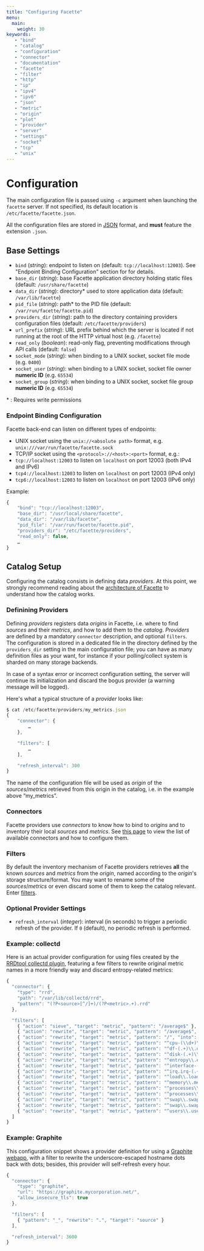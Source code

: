 ```yaml
---
title: "Configuring Facette"
menu:
  main:
    weight: 30
keywords:
   - "bind"
   - "catalog"
   - "configuration"
   - "connector"
   - "documentation"
   - "facette"
   - "filter"
   - "http"
   - "ip"
   - "ipv4"
   - "ipv6"
   - "json"
   - "metric"
   - "origin"
   - "plot"
   - "provider"
   - "server"
   - "settings"
   - "socket"
   - "tcp"
   - "unix"
---
```


# Configuration

The main configuration file is passed using `-c` argument when launching the `facette` server. If not specified, its
default location is `/etc/facette/facette.json`.

<span class="fa fa-warning"></span> All the configuration files are stored in [JSON][0] format, and **must**
feature the extension `.json`.

## Base Settings

 * `bind` (_string_): endpoint to listen on (default: `tcp://localhost:12003`). See "Endpoint Binding Configuration"
 section for for details.
 * `base_dir` (_string_): base Facette application directory holding static files (default: `/usr/share/facette`)
 * `data_dir` (_string_): directory* used to store application data (default: `/var/lib/facette`)
 * `pid_file` (_string_): path* to the PID file (default: `/var/run/facette/facette.pid`)
 * `providers_dir` (_string_): path to the directory containing providers configuration files
   (default: `/etc/facette/providers`)
 * `url_prefix` (_string_): URL prefix behind which the server is located if not running at the root of the HTTP
   virtual host (e.g. `/facette`)
 * `read_only` (_boolean_): read-only flag, preventing modifications through API calls (default: `false`)
 * `socket_mode` (_string_): when binding to a UNIX socket, socket file mode (e.g. `0400`)
 * `socket_user` (_string_): when binding to a UNIX socket, socket file owner **numeric ID** (e.g. `65534`)
 * `socket_group` (_string_): when binding to a UNIX socket, socket file group **numeric ID** (e.g. `65534`)

<span class="fa fa-warning"></span> * : Requires write permissions

### Endpoint Binding Configuration

Facette back-end can listen on different types of endpoints:

 * UNIX socket using the `unix://<absolute path>` format, e.g. `unix:///var/run/facette/facette.sock`
 * TCP/IP socket using the `<protocol>://<host>:<port>` format, e.g.:
  * `tcp://localhost:12003` to listen on `localhost` on port 12003 (both IPv4 and IPv6)
  * `tcp4://localhost:12003` to listen on `localhost` on port 12003 (IPv4 only)
  * `tcp6://localhost:12003` to listen on `localhost` on port 12003 (IPv6 only)

Example:

```javascript
{
    "bind": "tcp://localhost:12003",
    "base_dir": "/usr/local/share/facette",
    "data_dir": "/var/lib/facette",
    "pid_file": "/var/run/facette/facette.pid",
    "providers_dir": "/etc/facette/providers",
    "read_only": false,
    …
}
```

## Catalog Setup

Configuring the catalog consists in defining data *providers*. At this point, we strongly recommend reading about the
[architecture of Facette][3] to understand how the catalog works.

### Definining Providers

Defining *providers* registers data *origins* in Facette, i.e. where to find *sources* and their *metrics*, and how
to add them to the *catalog*. *Providers* are defined by a mandatory `connector` description, and optional `filters`.
The configuration is stored in a dedicated file in the directory defined by the `providers_dir` setting in the main
configuration file; you can have as many definition files as your want, for instance if your polling/collect system is
sharded on many storage backends.

<span class="fa fa-warning"></span> In case of a syntax error or incorrect configuration setting, the server will
continue its initialization and discard the bogus provider (a warning message will be logged).

Here's what a typical structure of a *provider* looks like:

```javascript
$ cat /etc/facette/providers/my_metrics.json
{
	"connector": {
		…
	},

	"filters": [
		…
	],

	"refresh_interval": 300
}

```
<span class="fa fa-info-circle"></span> The name of the configuration file will be used as *origin* of the
*sources*/*metrics* retrieved from this origin in the catalog, i.e. in the example above “my_metrics”.

### Connectors

Facette providers use *connectors* to know how to bind to *origins* and to inventory their local *sources* and
*metrics*. See [this page][1] to view the list of available connectors and how to configure them.

### Filters

By default the inventory mechanism of Facette providers retrieves **all** the known *sources* and *metrics* from the
*origin*, named according to the *origin*'s storage structure/format. You may want to rename some of the
*sources*/*metrics* or even discard some of them to keep the catalog relevant. Enter [filters][2].

### Optional Provider Settings

 * `refresh_interval` (_integer_): interval (in seconds) to trigger a periodic refresh of the provider. If `0`
(default), no periodic refresh is performed.

### Example: collectd

Here is an actual provider configuration for using files created by the [RRDtool collectd plugin][4], featuring a few
filters to rewrite original metric names in a more friendly way and discard entropy-related metrics:

```javascript
{
  "connector": {
    "type": "rrd",
    "path": "/var/lib/collectd/rrd",
    "pattern": "(?P<source>[^/]+)/(?P<metric>.+).rrd"
  },

  "filters": [
    { "action": "sieve", "target": "metric", "pattern": "/average$" },
    { "action": "rewrite", "target": "metric", "pattern": "/average$", "into": "" },
    { "action": "rewrite", "target": "metric", "pattern": "/", "into": "." },
    { "action": "rewrite", "target": "metric", "pattern": "^cpu-(\\d+)\\.cpu-(.+)\\.value$", "into": "cpu.$1.$2" },
    { "action": "rewrite", "target": "metric", "pattern": "^df-(.+)\\.df_complex-(.+)\\.value", "into": "df.$1.$2" },
    { "action": "rewrite", "target": "metric", "pattern": "^disk-(.+)\\.disk_(.+)", "into": "disk.$1.$2" },
    { "action": "rewrite", "target": "metric", "pattern": "^entropy\\.entropy", "into": "entropy" },
    { "action": "rewrite", "target": "metric", "pattern": "^interface-(.+)\\.if_(.+)\\.(.+)$", "into": "net.$1.$2.$3" },
    { "action": "rewrite", "target": "metric", "pattern": "^irq.irq-(.+)\\.value$", "into": "irq.$1" },
    { "action": "rewrite", "target": "metric", "pattern": "^load\\.load", "into": "load" },
    { "action": "rewrite", "target": "metric", "pattern": "^memory\\.memory-(.+)\\.value$", "into": "memory.$1" },
    { "action": "rewrite", "target": "metric", "pattern": "^processes\\.ps_state-(.+)\\.value$", "into": "proc.state.$1" },
    { "action": "rewrite", "target": "metric", "pattern": "^processes\\.(.+)\\.value$", "into": "proc.$1" },
    { "action": "rewrite", "target": "metric", "pattern": "^swap\\.swap-(.+)\\.value$", "into": "swap.$1" },
    { "action": "rewrite", "target": "metric", "pattern": "^swap\\.swap_io-(.+)\\.value$", "into": "swap.io.$1" },
    { "action": "rewrite", "target": "metric", "pattern": "^users\\.users\\.value", "into": "users.count" }
  ]
}
```

### Example: Graphite

This configuration snippet shows a provider definition for using a [Graphite webapp][5], with a filter to rewrite the
underscore-escaped hostname dots back with dots; besides, this provider will self-refresh every hour.

```javascript
{
  "connector": {
    "type": "graphite",
    "url": "https://graphite.mycorporation.net/",
    "allow_insecure_tls": true
  },

  "filters": [
    { "pattern": "_", "rewrite": ".", "target": "source" }
  ],

  "refresh_interval": 3600
}
```

[0]: http://www.ietf.org/rfc/rfc4627.txt
[1]: /configuration/connectors/
[2]: /configuration/filters/
[3]: /architecture/
[4]: https://collectd.org/documentation/manpages/collectd.conf.5.shtml#plugin_rrdtool
[5]: http://graphite.readthedocs.org/

